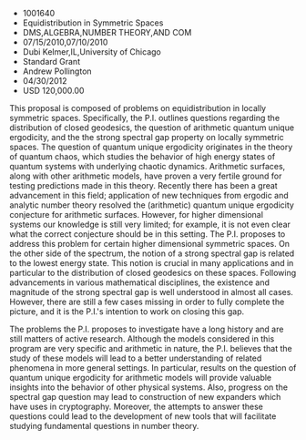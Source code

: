 
* 1001640
* Equidistribution in Symmetric Spaces
* DMS,ALGEBRA,NUMBER THEORY,AND COM
* 07/15/2010,07/10/2010
* Dubi Kelmer,IL,University of Chicago
* Standard Grant
* Andrew Pollington
* 04/30/2012
* USD 120,000.00

This proposal is composed of problems on equidistribution in locally symmetric
spaces. Specifically, the P.I. outlines questions regarding the distribution of
closed geodesics, the question of arithmetic quantum unique ergodicity, and the
the strong spectral gap property on locally symmetric spaces. The question of
quantum unique ergodicity originates in the theory of quantum chaos, which
studies the behavior of high energy states of quantum systems with underlying
chaotic dynamics. Arithmetic surfaces, along with other arithmetic models, have
proven a very fertile ground for testing predictions made in this theory.
Recently there has been a great advancement in this field; application of new
techniques from ergodic and analytic number theory resolved the (arithmetic)
quantum unique ergodicity conjecture for arithmetic surfaces. However, for
higher dimensional systems our knowledge is still very limited; for example, it
is not even clear what the correct conjecture should be in this setting. The
P.I. proposes to address this problem for certain higher dimensional symmetric
spaces. On the other side of the spectrum, the notion of a strong spectral gap
is related to the lowest energy state. This notion is crucial in many
applications and in particular to the distribution of closed geodesics on these
spaces. Following advancements in various mathematical disciplines, the
existence and magnitude of the strong spectral gap is well understood in almost
all cases. However, there are still a few cases missing in order to fully
complete the picture, and it is the P.I.'s intention to work on closing this
gap.

The problems the P.I. proposes to investigate have a long history and are still
matters of active research. Although the models considered in this program are
very specific and arithmetic in nature, the P.I. believes that the study of
these models will lead to a better understanding of related phenomena in more
general settings. In particular, results on the question of quantum unique
ergodicity for arithmetic models will provide valuable insights into the
behavior of other physical systems. Also, progress on the spectral gap question
may lead to construction of new expanders which have uses in cryptography.
Moreover, the attempts to answer these questions could lead to the development
of new tools that will facilitate studying fundamental questions in number
theory.
